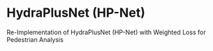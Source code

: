 # HydraPlusNet (HP-Net)
Re-Implementation of HydraPlusNet (HP-Net) with Weighted Loss for Pedestrian Analysis
